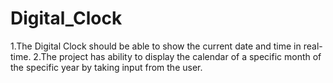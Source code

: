 # Digital_Clock
1.The Digital Clock should be able to show the current date and time in real-time.
2.The project has ability to display the calendar of a specific month of the specific year 
by taking input from the user. 

